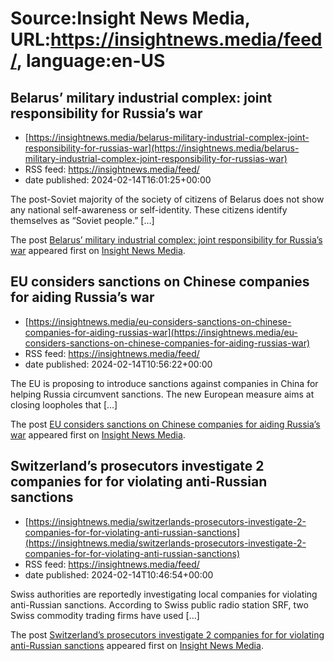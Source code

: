 # Source:Insight News Media, URL:https://insightnews.media/feed/, language:en-US

## Belarus’ military industrial complex: joint responsibility for Russia’s war
 - [https://insightnews.media/belarus-military-industrial-complex-joint-responsibility-for-russias-war](https://insightnews.media/belarus-military-industrial-complex-joint-responsibility-for-russias-war)
 - RSS feed: https://insightnews.media/feed/
 - date published: 2024-02-14T16:01:25+00:00

<p>The post-Soviet majority of the society of citizens of Belarus does not show any national self-awareness or self-identity. These citizens identify themselves as “Soviet people.” [&#8230;]</p>
<p>The post <a href="https://insightnews.media/belarus-military-industrial-complex-joint-responsibility-for-russias-war/">Belarus&#8217; military industrial complex: joint responsibility for Russia&#8217;s war</a> appeared first on <a href="https://insightnews.media">Insight News Media</a>.</p>

## EU considers sanctions on Chinese companies for aiding Russia’s war
 - [https://insightnews.media/eu-considers-sanctions-on-chinese-companies-for-aiding-russias-war](https://insightnews.media/eu-considers-sanctions-on-chinese-companies-for-aiding-russias-war)
 - RSS feed: https://insightnews.media/feed/
 - date published: 2024-02-14T10:56:22+00:00

<p>The EU is proposing to introduce sanctions against companies in China for helping Russia circumvent sanctions. The new European measure aims at closing loopholes that [&#8230;]</p>
<p>The post <a href="https://insightnews.media/eu-considers-sanctions-on-chinese-companies-for-aiding-russias-war/">EU considers sanctions on Chinese companies for aiding Russia&#8217;s war</a> appeared first on <a href="https://insightnews.media">Insight News Media</a>.</p>

## Switzerland’s prosecutors investigate 2 companies for for violating anti-Russian sanctions
 - [https://insightnews.media/switzerlands-prosecutors-investigate-2-companies-for-for-violating-anti-russian-sanctions](https://insightnews.media/switzerlands-prosecutors-investigate-2-companies-for-for-violating-anti-russian-sanctions)
 - RSS feed: https://insightnews.media/feed/
 - date published: 2024-02-14T10:46:54+00:00

<p>Swiss authorities are reportedly investigating local companies for violating anti-Russian sanctions. According to Swiss public radio station SRF, two Swiss commodity trading firms have used [&#8230;]</p>
<p>The post <a href="https://insightnews.media/switzerlands-prosecutors-investigate-2-companies-for-for-violating-anti-russian-sanctions/">Switzerland&#8217;s prosecutors investigate 2 companies for for violating anti-Russian sanctions</a> appeared first on <a href="https://insightnews.media">Insight News Media</a>.</p>

